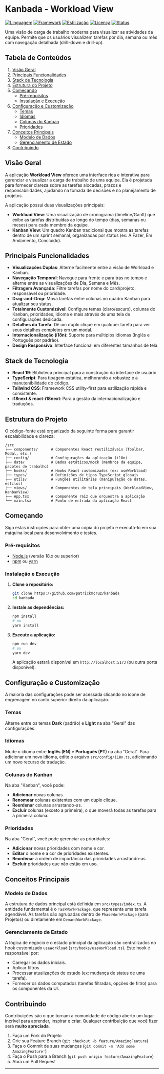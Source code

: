 # Kanbada - Workload View

[![Linguagem](https://img.shields.io/badge/language-TypeScript-blue.svg)](https://www.typescriptlang.org/)
[![Framework](https://img.shields.io/badge/framework-React-61DAFB.svg)](https://reactjs.org/)
[![Estilização](https://img.shields.io/badge/styling-TailwindCSS-38B2AC.svg)](https://tailwindcss.com/)
[![Licença](https://img.shields.io/badge/license-MIT-green.svg)](LICENSE)
[![Status](https://img.shields.io/badge/status-ativo-brightgreen.svg)]()

Uma visão de carga de trabalho moderna para visualizar as atividades da equipe. Permite que os usuários visualizem tarefas por dia, semana ou mês com navegação detalhada (drill-down e drill-up).

## Tabela de Conteúdos

1.  [Visão Geral](#visão-geral)
2.  [Principais Funcionalidades](#principais-funcionalidades)
3.  [Stack de Tecnologia](#stack-de-tecnologia)
4.  [Estrutura do Projeto](#estrutura-do-projeto)
5.  [Começando](#começando)
    *   [Pré-requisitos](#pré-requisitos)
    *   [Instalação e Execução](#instalação-e-execução)
6.  [Configuração e Customização](#configuração-e-customização)
    *   [Temas](#temas)
    *   [Idiomas](#idiomas)
    *   [Colunas do Kanban](#colunas-do-kanban)
    *   [Prioridades](#prioridades)
7.  [Conceitos Principais](#conceitos-principais)
    *   [Modelo de Dados](#modelo-de-dados)
    *   [Gerenciamento de Estado](#gerenciamento-de-estado)
8.  [Contribuindo](#contribuindo)

## Visão Geral

A aplicação **Workload View** oferece uma interface rica e interativa para gerenciar e visualizar a carga de trabalho de uma equipe. Ela é projetada para fornecer clareza sobre as tarefas alocadas, prazos e responsabilidades, ajudando na tomada de decisões e no planejamento de projetos.

A aplicação possui duas visualizações principais:
*   **Workload View**: Uma visualização de cronograma (timeline/Gantt) que exibe as tarefas distribuídas ao longo do tempo (dias, semanas ou meses) para cada membro da equipe.
*   **Kanban View**: Um quadro Kanban tradicional que mostra as tarefas dentro de um sprint semanal, organizadas por status (ex: A Fazer, Em Andamento, Concluído).

## Principais Funcionalidades

- **Visualizações Duplas**: Alterne facilmente entre a visão de Workload e Kanban.
- **Navegação Temporal**: Navegue para frente e para trás no tempo e alterne entre as visualizações de Dia, Semana e Mês.
- **Filtragem Avançada**: Filtre tarefas por nome do card/projeto, responsável ou prioridade.
- **Drag-and-Drop**: Mova tarefas entre colunas no quadro Kanban para atualizar seu status.
- **Totalmente Customizável**: Configure temas (claro/escuro), colunas do Kanban, prioridades, idioma e mais através de uma tela de configurações dedicada.
- **Detalhes da Tarefa**: Dê um duplo clique em qualquer tarefa para ver seus detalhes completos em um modal.
- **Internacionalização (i18n)**: Suporte para múltiplos idiomas (Inglês e Português por padrão).
- **Design Responsivo**: Interface funcional em diferentes tamanhos de tela.

## Stack de Tecnologia

*   **React 19**: Biblioteca principal para a construção da interface de usuário.
*   **TypeScript**: Para tipagem estática, melhorando a robustez e a manutenibilidade do código.
*   **Tailwind CSS**: Framework CSS utility-first para estilização rápida e consistente.
*   **i18next & react-i18next**: Para a gestão da internacionalização e traduções.

## Estrutura do Projeto

O código-fonte está organizado da seguinte forma para garantir escalabilidade e clareza:

```
/src
├── components/      # Componentes React reutilizáveis (Toolbar, Modal, etc.)
├── config/          # Configurações da aplicação (i18n)
├── data/            # Dados estáticos/mock (membros da equipe, pacotes de trabalho)
├── hooks/           # Hooks React customizados (ex: useWorkload)
├── types/           # Definições de tipos TypeScript globais
├── utils/           # Funções utilitárias (manipulação de datas, estilos)
├── views/           # Componentes de tela principais (WorkloadView, KanbanView)
├── App.tsx          # Componente raiz que orquestra a aplicação
└── main.tsx         # Ponto de entrada da aplicação React
```

## Começando

Siga estas instruções para obter uma cópia do projeto e executá-lo em sua máquina local para desenvolvimento e testes.

### Pré-requisitos

- [Node.js](https://nodejs.org/) (versão 18.x ou superior)
- [npm](https://www.npmjs.com/) ou [yarn](https://yarnpkg.com/)

### Instalação e Execução

1.  **Clone o repositório:**
    ```bash
    git clone https://github.com/patrickmcruz/kanbada
    cd kanbada
    ```

2.  **Instale as dependências:**
    ```bash
    npm install
    # ou
    yarn install
    ```

3.  **Execute a aplicação:**
    ```bash
    npm run dev
    # ou
    yarn dev
    ```
    A aplicação estará disponível em `http://localhost:5173` (ou outra porta disponível).

## Configuração e Customização

A maioria das configurações pode ser acessada clicando no ícone de engrenagem no canto superior direito da aplicação.

### Temas
Alterne entre os temas **Dark** (padrão) e **Light** na aba "Geral" das configurações.

### Idiomas
Mude o idioma entre **Inglês (EN)** e **Português (PT)** na aba "Geral". Para adicionar um novo idioma, edite o arquivo `src/config/i18n.ts`, adicionando um novo recurso de tradução.

### Colunas do Kanban
Na aba "Kanban", você pode:
- **Adicionar** novas colunas.
- **Renomear** colunas existentes com um duplo clique.
- **Reordenar** colunas arrastando-as.
- **Excluir** colunas (exceto a primeira), o que moverá todas as tarefas para a primeira coluna.

### Prioridades
Na aba "Geral", você pode gerenciar as prioridades:
- **Adicionar** novas prioridades com nome e cor.
- **Editar** o nome e a cor de prioridades existentes.
- **Reordenar** a ordem de importância das prioridades arrastando-as.
- **Excluir** prioridades que não estão em uso.

## Conceitos Principais

### Modelo de Dados
A estrutura de dados principal está definida em `src/types/index.ts`. A entidade fundamental é o `TaskWorkPackage`, que representa uma tarefa agendável. As tarefas são agrupadas dentro de `PhaseWorkPackage` (para Projetos) ou diretamente em `DemandWorkPackage`.

### Gerenciamento de Estado
A lógica de negócio e o estado principal da aplicação são centralizados no hook customizado `useWorkload` (`src/hooks/useWorkload.ts`). Este hook é responsável por:
- Carregar os dados iniciais.
- Aplicar filtros.
- Processar atualizações de estado (ex: mudança de status de uma tarefa).
- Fornecer os dados computados (tarefas filtradas, opções de filtro) para os componentes da UI.

## Contribuindo

Contribuições são o que tornam a comunidade de código aberto um lugar incrível para aprender, inspirar e criar. Qualquer contribuição que você fizer será **muito apreciada**.

1.  Faça um Fork do Projeto
2.  Crie sua Feature Branch (`git checkout -b feature/AmazingFeature`)
3.  Faça o Commit de suas mudanças (`git commit -m 'Add some AmazingFeature'`)
4.  Faça o Push para a Branch (`git push origin feature/AmazingFeature`)
5.  Abra um Pull Request

---